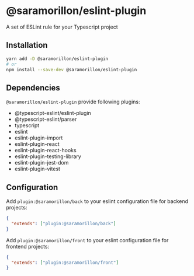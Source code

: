 # @saramorillon/eslint-plugin

A set of ESLint rule for your Typescript project

## Installation

```bash
yarn add -D @saramorillon/eslint-plugin
# or
npm install --save-dev @saramorillon/eslint-plugin
```

## Dependencies

`@saramorillon/eslint-plugin` provide following plugins:

- @typescript-eslint/eslint-plugin
- @typescript-eslint/parser
- typescript
- eslint
- eslint-plugin-import
- eslint-plugin-react
- eslint-plugin-react-hooks
- eslint-plugin-testing-library
- eslint-plugin-jest-dom
- eslint-plugin-vitest

## Configuration

Add `plugin:@saramorillon/back` to your eslint configuration file for backend projects:

```json
{
  "extends": ["plugin:@saramorillon/back"]
}
```

Add `plugin:@saramorillon/front` to your eslint configuration file for frontend projects:

```json
{
  "extends": ["plugin:@saramorillon/front"]
}
```
